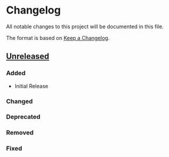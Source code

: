 # Changelog

All notable changes to this project will be documented in this file.

The format is based on [Keep a Changelog](https://keepachangelog.com/en/1.1.0/).

## [Unreleased]

### Added
* Initial Release

### Changed

### Deprecated

### Removed

### Fixed

[Unreleased]: https://github.com/jsorrell/DataBrokers/commits
